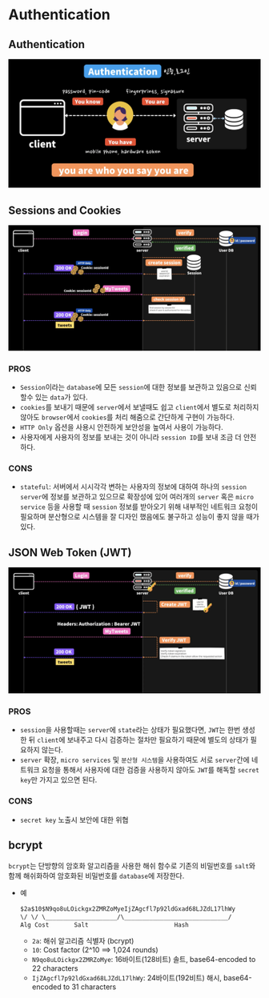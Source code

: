 # Authentication

## Authentication

<img src="/assets/authentication.png" width="600px" title="Authentication" alt="Authentication"></img><br/>

## Sessions and Cookies

<img src="/assets/session-cookies.png" width="600px" title="Session Cookies" alt="Session Cookies"></img><br/>

### PROS

- `Session`이라는 `database`에 모든 `session`에 대한 정보를 보관하고 있음으로 신뢰 할수 있는 `data`가 있다.
- `cookies`를 보내기 때문에 `server`에서 보낼때도 쉽고 `client`에서 별도로 처리하지 않아도 `browser`에서 `cookies`를 처리 해줌으로 간단하게 구현이 가능하다.
- `HTTP Only` 옵션을 사용시 안전하게 보안성을 높여서 사용이 가능하다.
- 사용자에게 사용자의 정보를 보내는 것이 아니라 `session ID`를 보내 조금 더 안전하다.

### CONS

- `stateful`: 서버에서 시시각각 변하는 사용자의 정보에 대하여 하나의 `session server`에 정보를 보관하고 있으므로 확장성에 있어 여러개의 `server` 혹은 `micro service` 등을 사용할 때 `session` 정보를 받아오기 위해 내부적인 네트워크 요청이 필요하며 분산형으로 시스템을 잘 디자인 했음에도 불구하고 성능이 좋지 않을 때가 있다.

## JSON Web Token (JWT)

<img src="/assets/jwt.png" width="600px" title="Session Cookies" alt="Session Cookies"></img><br/>

### PROS

- `session`을 사용할때는 `server`에 `state`라는 상태가 필요했다면, `JWT`는 한번 생성한 뒤 `client`에 보내주고 다시 검증하는 절차만 필요하기 때문에 별도의 상태가 필요하지 않는다.
- `server` 확장, `micro services` 및 `분산형 시스템`을 사용하여도 서로 `server`간에 네트워크 요청을 통해서 사용자에 대한 검증을 사용하지 않아도 `JWT`를 해독할 `secret key`만 가지고 있으면 된다.

### CONS

- `secret key` 노출시 보안에 대한 위협

## bcrypt

`bcrypt`는 단방향의 암호화 알고리즘을 사용한 해쉬 함수로 기존의 비밀번호를 `salt`와 함께 해쉬화하여 암호화된 비밀번호를 `database`에 저장한다.

- 예

  ```
  $2a$10$N9qo8uLOickgx2ZMRZoMyeIjZAgcfl7p92ldGxad68LJZdL17lhWy
  \/ \/ \____________________/\_____________________________/
  Alg Cost       Salt                        Hash
  ```

  - `2a`: 해쉬 알고리즘 식별자 (bcrypt)
  - `10`: Cost factor (2^10 ==> 1,024 rounds)
  - `N9qo8uLOickgx2ZMRZoMye`: 16바이트(128비트) 솔트, base64-encoded to 22 characters
  - `IjZAgcfl7p92ldGxad68LJZdL17lhWy`: 24바이트(192비트) 해시, base64-encoded to 31 characters
